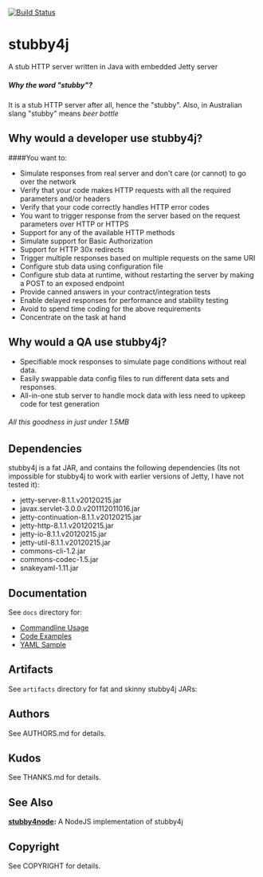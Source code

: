 [![Build Status](https://secure.travis-ci.org/azagniotov/stubby4j.png?branch=master)](http://travis-ci.org/azagniotov/stubby4j)

# stubby4j

A stub HTTP server written in Java with embedded Jetty server	
##### Why the word "stubby"?
It is a stub HTTP server after all, hence the "stubby". Also, in Australian slang "stubby" means _beer bottle_

## Why would a developer use stubby4j?
####You want to:
* Simulate responses from real server and don't care (or cannot) to go over the network
* Verify that your code makes HTTP requests with all the required parameters and/or headers
* Verify that your code correctly handles HTTP error codes
* You want to trigger response from the server based on the request parameters over HTTP or HTTPS
* Support for any of the available HTTP methods
* Simulate support for Basic Authorization
* Support for HTTP 30x redirects
* Trigger multiple responses based on multiple requests on the same URI
* Configure stub data using configuration file
* Configure stub data at runtime, without restarting the server by making a POST to an exposed endpoint
* Provide canned answers in your contract/integration tests
* Enable delayed responses for performance and stability testing
* Avoid to spend time coding for the above requirements
* Concentrate on the task at hand



## Why would a QA use stubby4j?
* Specifiable mock responses to simulate page conditions without real data.
* Easily swappable data config files to run different data sets and responses.
* All-in-one stub server to handle mock data with less need to upkeep code for test generation

###### All this goodness in just under 1.5MB

## Dependencies
stubby4j is a fat JAR, and contains the following dependencies (Its not impossible for stubby4j to work with earlier versions of Jetty, I have not tested it):

* jetty-server-8.1.1.v20120215.jar
* javax.servlet-3.0.0.v201112011016.jar
* jetty-continuation-8.1.1.v20120215.jar
* jetty-http-8.1.1.v20120215.jar
* jetty-io-8.1.1.v20120215.jar
* jetty-util-8.1.1.v20120215.jar
* commons-cli-1.2.jar
* commons-codec-1.5.jar
* snakeyaml-1.11.jar


## Documentation
See `docs` directory for:

* [Commandline Usage](https://github.com/azagniotov/stubby4j/blob/master/docs/COMMAND-LINE-USAGE.md)
* [Code Examples](https://github.com/azagniotov/stubby4j/blob/master/docs/CODE-EXAMPLES.md)
* [YAML Sample](https://github.com/azagniotov/stubby4j/blob/master/docs/YAML.md)


## Artifacts
See `artifacts` directory for fat and skinny stubby4j JARs:


## Authors
See AUTHORS.md for details.


## Kudos
See THANKS.md for details.


## See Also
**[stubby4node](https://github.com/Afmrak/stubby4node):** A NodeJS implementation of stubby4j


## Copyright
See COPYRIGHT for details.